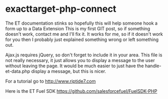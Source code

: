 # exacttarget-php-connect
The ET documentation stinks so hopefully this will help someone hook a form up to a Data Extension
This is my first GIT post, so if something doesn't work, contact me and I'll fix it. It works for me, so if it doesn't work for you then I probably just explained something wrong or left something out.

Ajax.js requires jQuery, so don't forget to include it in your <head></head> area. This file is not really necessary, it just allows you to display a message to the user without leaving the page. It would be much easier to just have the handle-et-data.php display a message, but this is nicer.

For a tutorial go to http://www.riptide7.com

Here is the ET Fuel SDK https://github.com/salesforcefuel/FuelSDK-PHP
